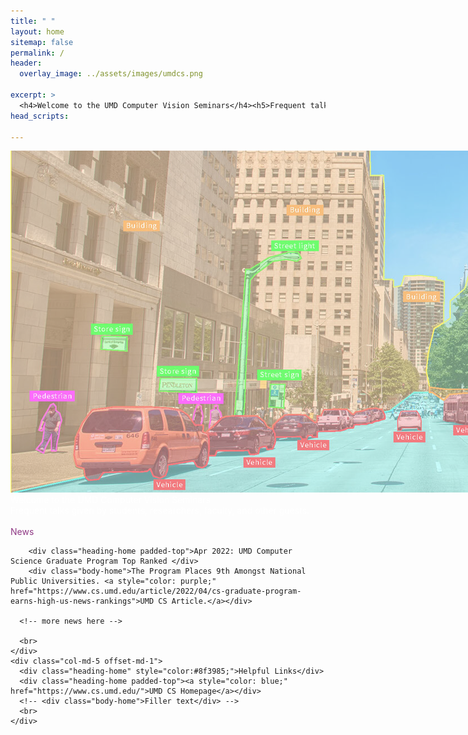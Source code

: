 ```yaml
---
title: " "
layout: home
sitemap: false
permalink: /
header:
  overlay_image: ../assets/images/umdcs.png

excerpt: >
  <h4>Welcome to the UMD Computer Vision Seminars</h4><h5>Frequent talks given by students, researchers, faculty, and other guests.</h5>
head_scripts:

---
```

<main role="main" class="container-fluid">
  <div class="row">
    <div class="col-md-12 image-wrapper">
      <img src="../assets/images/website_chosen_square.png" class="img-responsive full-width" style="max-width: 1000%;">
      <div class="over-text d-none d-md-none d-lg-block">
	  <div class="heading" style="color:white;">Welcome to the UMD Computer Vision Seminars</div>
	  <div class="body-home" style="color:white">Frequent talks given by students, researchers, faculty, and other guests.
	  </div>
      </div>
    </div>
  </div>
</main>
<br>
<main role="main" class="container">
  <div class="row">
    <div class="col-md-5 offset-md-1">
      <div class="heading-home" style="color:#8f3985;">News</div>
      
	    <div class="heading-home padded-top">Apr 2022: UMD Computer Science Graduate Program Top Ranked </div>
	    <div class="body-home">The Program Places 9th Amongst National Public Universities. <a style="color: purple;" href="https://www.cs.umd.edu/article/2022/04/cs-graduate-program-earns-high-us-news-rankings">UMD CS Article.</a></div>

      <!-- more news here -->

      <br>
    </div>
    <div class="col-md-5 offset-md-1">
      <div class="heading-home" style="color:#8f3985;">Helpful Links</div>
      <div class="heading-home padded-top"><a style="color: blue;" href="https://www.cs.umd.edu/">UMD CS Homepage</a></div>
      <!-- <div class="body-home">Filler text</div> -->
      <br>
    </div>
  </div>
</main> <!-- container -->
